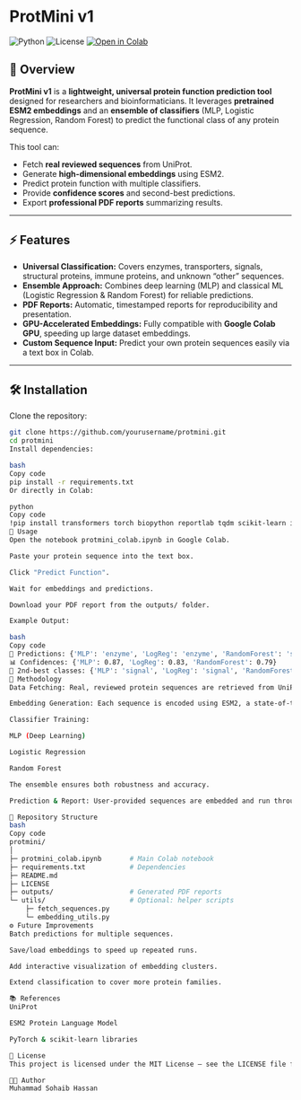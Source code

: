 # ProtMini v1

![Python](https://img.shields.io/badge/python-3.9%2B-blue)
![License](https://img.shields.io/badge/license-MIT-green)
[![Open in Colab](https://colab.research.google.com/assets/colab-badge.svg)](LINK_TO_YOUR_NOTEBOOK)

## 🔬 Overview

**ProtMini v1** is a **lightweight, universal protein function prediction tool** designed for researchers and bioinformaticians. It leverages **pretrained ESM2 embeddings** and an **ensemble of classifiers** (MLP, Logistic Regression, Random Forest) to predict the functional class of any protein sequence.

This tool can:
- Fetch **real reviewed sequences** from UniProt.
- Generate **high-dimensional embeddings** using ESM2.
- Predict protein function with multiple classifiers.
- Provide **confidence scores** and second-best predictions.
- Export **professional PDF reports** summarizing results.

---

## ⚡ Features

- **Universal Classification:** Covers enzymes, transporters, signals, structural proteins, immune proteins, and unknown “other” sequences.
- **Ensemble Approach:** Combines deep learning (MLP) and classical ML (Logistic Regression & Random Forest) for reliable predictions.
- **PDF Reports:** Automatic, timestamped reports for reproducibility and presentation.
- **GPU-Accelerated Embeddings:** Fully compatible with **Google Colab GPU**, speeding up large dataset embeddings.
- **Custom Sequence Input:** Predict your own protein sequences easily via a text box in Colab.

---

## 🛠 Installation

Clone the repository:

```bash
git clone https://github.com/yourusername/protmini.git
cd protmini
Install dependencies:

bash
Copy code
pip install -r requirements.txt
Or directly in Colab:

python
Copy code
!pip install transformers torch biopython reportlab tqdm scikit-learn ipywidgets
🚀 Usage
Open the notebook protmini_colab.ipynb in Google Colab.

Paste your protein sequence into the text box.

Click "Predict Function".

Wait for embeddings and predictions.

Download your PDF report from the outputs/ folder.

Example Output:

bash
Copy code
🧩 Predictions: {'MLP': 'enzyme', 'LogReg': 'enzyme', 'RandomForest': 'signal'}
📊 Confidences: {'MLP': 0.87, 'LogReg': 0.83, 'RandomForest': 0.79}
🔗 2nd-best classes: {'MLP': 'signal', 'LogReg': 'signal', 'RandomForest': 'enzyme'}
🧬 Methodology
Data Fetching: Real, reviewed protein sequences are retrieved from UniProt for different functional classes. A set of random sequences is added as “other”.

Embedding Generation: Each sequence is encoded using ESM2, a state-of-the-art protein language model, producing high-dimensional embeddings.

Classifier Training:

MLP (Deep Learning)

Logistic Regression

Random Forest

The ensemble ensures both robustness and accuracy.

Prediction & Report: User-provided sequences are embedded and run through all classifiers. The predictions, confidences, and second-best classes are summarized in a PDF report.

📁 Repository Structure
bash
Copy code
protmini/
│
├─ protmini_colab.ipynb       # Main Colab notebook
├─ requirements.txt           # Dependencies
├─ README.md
├─ LICENSE
├─ outputs/                   # Generated PDF reports
└─ utils/                     # Optional: helper scripts
    ├─ fetch_sequences.py
    └─ embedding_utils.py
⚙️ Future Improvements
Batch predictions for multiple sequences.

Save/load embeddings to speed up repeated runs.

Add interactive visualization of embedding clusters.

Extend classification to cover more protein families.

📚 References
UniProt

ESM2 Protein Language Model

PyTorch & scikit-learn libraries

📝 License
This project is licensed under the MIT License – see the LICENSE file for details.

👨‍💻 Author
Muhammad Sohaib Hassan
